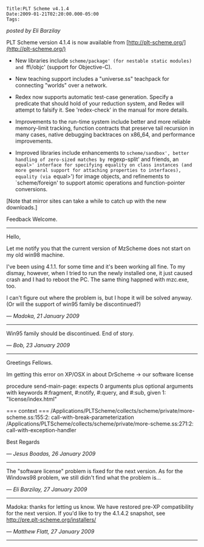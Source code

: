 
    Title:PLT Scheme v4.1.4
    Date:2009-01-21T02:20:00.000-05:00
    Tags:

*posted by Eli Barzilay*

PLT Scheme version 4.1.4 is now available from
  [http://plt-scheme.org/](http://plt-scheme.org/)

* New libraries include `scheme/package' (for nestable static modules) and `ffi/objc' (support for Objective-C).

* New teaching support includes a "universe.ss" teachpack for connecting "worlds" over a network.

* Redex now supports automatic test-case generation.  Specify a predicate that should hold of your reduction system, and Redex will attempt to falsify it.  See 'redex-check' in the manual for more details.

* Improvements to the run-time system include better and more reliable memory-limit tracking, function contracts that preserve tail recursion in many cases, native debugging backtraces on x86_64, and performance improvements.

* Improved libraries include enhancements to `scheme/sandbox', better handling of zero-sized matches by `regexp-split' and friends, an `equal>' interface for specifying equality on class instances (and more general support for attaching properties to interfaces), equality (via `equal>') for image objects, and refinements to `scheme/foreign' to support atomic operations and function-pointer conversions.

[Note that mirror sites can take a while to catch up with the new downloads.]

Feedback Welcome.

<!-- more -->



* * *

Hello, 

Let me notify you that the current version of MzScheme does not start on my old win98 machine.

I've been using 4.1.1. for some time and it's been working all fine.  To my dismay, however, when I tried to run the newly installed one, it just caused crash and I had to reboot the PC.  The same thing happned with mzc.exe, too.

I can't figure out where the problem is, but I hope it will be solved anyway. (Or will the support of win95 family be discontinued?)

— *Madoka, 21 January 2009*

* * *

Win95 family should be discontinued. End of story.

— *Bob, 23 January 2009*

* * *

Greetings Fellows.

Im getting this error on XP/OSX in about DrScheme -> our software license

procedure send-main-page: expects 0 arguments plus optional arguments with keywords #:fragment, #:notify, #:query, and #:sub, given 1: "license/index.html"

 === context ===
/Applications/PLTScheme/collects/scheme/private/more-scheme.ss:155:2: call-with-break-parameterization
/Applications/PLTScheme/collects/scheme/private/more-scheme.ss:271:2: call-with-exception-handler

Best Regards

— *Jesus Boadas, 26 January 2009*

* * *

The "software license" problem is fixed for the next version.  As for the Windows98 problem, we still didn't find what the problem is...

— *Eli Barzilay, 27 January 2009*

* * *

Madoka: thanks for letting us know. We have restored pre-XP compatibility for the next version. If you'd like to try the 4.1.4.2 snapshot, see http://pre.plt-scheme.org/installers/

— *Matthew Flatt, 27 January 2009*

* * *

